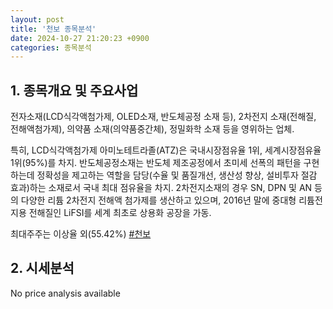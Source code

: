 ```yaml
---
layout: post
title: '천보 종목분석'
date: 2024-10-27 21:20:23 +0900
categories: 종목분석
---
```


## 1. 종목개요 및 주요사업

전자소재(LCD식각액첨가제, OLED소재, 반도체공정 소재 등), 2차전지 소재(전해질, 전해액첨가제), 의약품 소재(의약품중간체), 정밀화학 소재 등을 영위하는 업체. 

특히, LCD식각액첨가제 아미노테트라졸(ATZ)은 국내시장점유율 1위, 세계시장점유율 1위(95%)를 차지. 반도체공정소재는 반도체 제조공정에서 초미세 선폭의 패턴을 구현하는데 정확성을 제고하는 역할을 담당(수율 및 품질개선, 생산성 향상, 설비투자 절감 효과)하는 소재로서 국내 최대 점유율을 차지. 2차전지소재의 경우 SN, DPN 및 AN 등의 다양한 리튬 2차전지 전해액 첨가제를 생산하고 있으며, 2016년 말에 중대형 리튬전지용 전해질인 LiFSI를 세계 최초로 상용화 공장을 가동.

최대주주는 이상율 외(55.42%)
[#천보](#)

## 2. 시세분석

No price analysis available
